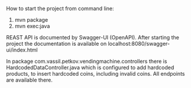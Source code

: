 How to start the project from command line:
1. mvn package
2. mvn exec:java


REAST API is documented by Swagger-UI (OpenAPI). 
After starting the project the documentation is available on localhost:8080/swagger-ui/index.html

In package com.vassil.petkov.vendingmachine.controllers there is HardcodedDataController.java 
which is configured to add hardcoded products, to insert hardcoded coins, including invalid coins. 
All endpoints are available there.
